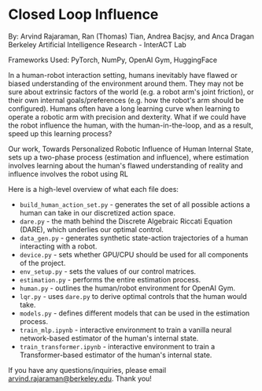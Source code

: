 # Closed Loop Influence
By: Arvind Rajaraman, Ran (Thomas) Tian, Andrea Bacjsy, and Anca Dragan
Berkeley Artificial Intelligence Research - InterACT Lab

Frameworks Used: PyTorch, NumPy, OpenAI Gym, HuggingFace

In a human-robot interaction setting, humans inevitably have flawed or biased understanding of the environment around them. They may not be sure about extrinsic factors of the world (e.g. a robot arm's joint friction), or their own internal goals/preferences (e.g. how the robot's arm should be configured). Humans often have a long learning curve when learning to operate a robotic arm with precision and dexterity. What if we could have the robot influence the human, with the human-in-the-loop, and as a result, speed up this learning process?

Our work, Towards Personalized Robotic Influence of Human Internal State, sets up a two-phase process (estimation and influence), where estimation involves learning about the human's flawed understanding of reality and influence involves the robot using RL 

Here is a high-level overview of what each file does:
- `build_human_action_set.py` - generates the set of all possible actions a human can take in our discretized action space.
- `dare.py` - the math behind the Discrete Algebraic Riccati Equation (DARE), which underlies our optimal control.
- `data_gen.py` - generates synthetic state-action trajectories of a human interacting with a robot.
- `device.py` - sets whether GPU/CPU should be used for all components of the project.
- `env_setup.py` - sets the values of our control matrices.
- `estimation.py` - performs the entire estimation process.
- `human.py` - outlines the human/robot environment for OpenAI Gym.
- `lqr.py` - uses `dare.py` to derive optimal controls that the human would take.
- `models.py` - defines different models that can be used in the estimation process.
- `train_mlp.ipynb` - interactive environment to train a vanilla neural network-based estimator of the human's internal state.
- `train_transformer.ipynb` - interactive environment to train a Transformer-based estimator of the human's internal state.

If you have any questions/inquiries, please email arvind.rajaraman@berkeley.edu. Thank you!

